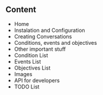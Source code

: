 Content
-------------------

* Home
* Instalation and Configuration
* Creating Conversations
* Conditions, events and objectives
* Other important stuff
* Condition List
* Events List
* Objectives List
* Images
* API for developers
* TODO List
